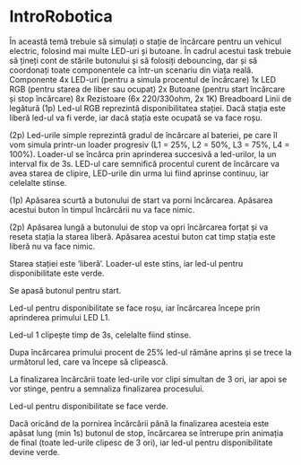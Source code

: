 # IntroRobotica

În această temă trebuie să simulați o stație de încărcare pentru un vehicul electric, folosind mai multe LED-uri și butoane. În cadrul acestui task trebuie să țineți cont de stările butonului și să folosiți debouncing, dar și să coordonați toate componentele ca într-un scenariu din viața reală.
Componente
4x LED-uri (pentru a simula procentul de încărcare)
1x LED RGB (pentru starea de liber sau ocupat)
2x Butoane (pentru start încărcare și stop încărcare)
8x Rezistoare (6x 220/330ohm, 2x 1K)
Breadboard
Linii de legătură
(1p) Led-ul RGB reprezintă disponibilitatea stației. Dacă stația este liberă led-ul va fi verde, iar dacă stația este ocupată se va face roșu.

(2p) Led-urile simple reprezintă gradul de încărcare al bateriei, pe care îl vom simula printr-un loader progresiv (L1 = 25%, L2 = 50%, L3 = 75%, L4 = 100%). Loader-ul se încărca prin aprinderea succesivă a led-urilor, la un interval fix de 3s. LED-ul care semnifică procentul curent de încărcare va avea starea de clipire, LED-urile din urma lui fiind aprinse continuu, iar celelalte stinse.

(1p) Apăsarea scurtă a butonului de start va porni încărcarea. Apăsarea acestui buton în timpul încărcării nu va face nimic.

(2p) Apăsarea lungă a butonului de stop va opri încărcarea forțat și va reseta stația la starea liberă. Apăsarea acestui buton cat timp stația este liberă nu va face nimic.

Starea stației este ‘liberă’. Loader-ul este stins, iar led-ul pentru disponibilitate este verde.

Se apasă butonul pentru start.

Led-ul pentru disponibilitate se face roșu, iar încărcarea începe prin aprinderea primului LED L1.

Led-ul 1 clipește timp de 3s, celelalte fiind stinse.

Dupa încărcarea primului procent de 25% led-ul rămâne aprins și se trece la următorul led, care va începe să clipească.

La finalizarea încărcării toate led-urile vor clipi simultan de 3 ori, iar apoi se vor stinge, pentru a semnaliza finalizarea procesului.

Led-ul pentru disponibilitate se face verde.

Dacă oricând de la pornirea încărcării până la finalizarea acesteia este apăsat lung (min 1s) butonul de stop, încărcarea se întrerupe prin animația de final (toate led-urile clipesc de 3 ori), iar led-ul pentru disponibilitate devine verde.
